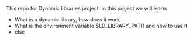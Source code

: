 This repo for Dynamic libraries project. in this project we will learn:
- What is a dynamic library, how does it work
- What is the environment variable $LD_LIBRARY_PATH and how to use it
- else
